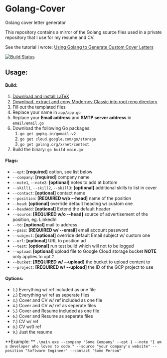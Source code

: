 # Golang-Cover
Golang cover letter generator

This repository contains a mirror of the Golang source files used in a private repository that I use for my resume and CV.

See the tutorial I wrote:
[Using Golang to Generate Custom Cover Letters](https://hauptj.com/2018/06/12/using-golang-to-generate-custom-cover-letters/)

[![Build Status](https://travis-ci.org/HauptJ/Golang-Cover.svg?branch=master)](https://travis-ci.org/HauptJ/Golang-Cover)

## Usage:

#### Build:
1. [Download and install LaTeX](https://www.latex-project.org/get/)
2. [Download, extract and copy Moderncv Classic into root repo directory](https://www.sharelatex.com/templates/cv-or-resume/moderncv-classic)
3. Fill out the templated files
4. Replace your name in `app/app.go`
5. Replace your **Email address** and **SMTP server address** in `email/email.go`
6. Download the following Go packages:
    1. `go get gopkg.in/gomail.v2`
    2. `go get cloud.google.com/go/storage`
    3. `go get golang.org/x/net/context`
7. Build the binary: `go build main.go`

#### Flags:
- `--opt`: **[required]** option, see list below
- `--company`: **[required]** company name
- `--note1`, `--note2`: **[optional]** notes to add at bottom
- `--skill1`, `--skill2`, `--skill3`: **[optional]** additional skills to list in cover
- `--contact`: **[optional]** contact name
- `--position`: **[REQUIRED w/o --head]** name of the position
- `--head`: **[optional]** override default heading w/ custom one
- `--headAdd`: **[optional]** Extend the default header
- `--source`: **[REQUIRED w/o --head]** source of advertisement of the position, eg. LinkedIn
- `--to`: **[optional]** mail to address
- `--pass`: **[REQUIRED w/ --email]** email account password
- `--subject`: **[optional]** override default Email subject w/ custom one
- `--url`: **[optional]** URL to position ad
- `--test`: **[optional]** run test build which will not to be logged
- `--upload`: **[optional]** upload file to Google Cloud storage bucket **NOTE** only applies to opt `7`
- `--bucket`: **[REQUIRED w/ --upload]** the bucket to upload content to
- `--project`: **[REQUIRED w/ --upload]** the ID of the GCP project to use

#### Options:
- `1`.) Everything w/ ref included as one file
- `2`.) Everything w/ ref as seperate files
- `3`.) Cover and CV w/ ref included as one file
- `4`.) Cover and CV w/ ref as seperate files
- `5`.) Cover and Resume included as one file
- `6`.) Cover and Resume as seperate files
- `7`.) CV w/ ref
- `8`.) CV w/0 ref
- `9`.) Just the resume

**Example: ** ```.\main.exe --company "Some Company" --opt 1 --note "I am a developer who loves to code." --source "your company's website" --position "Software Engineer" --contact "Some Person"```

